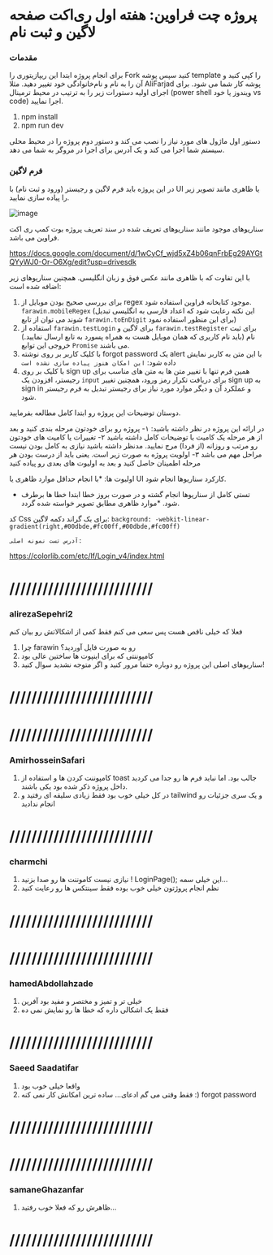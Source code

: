 # پروژه چت فراوین: هفته اول ری‌اکت صفحه لاگین و ثبت نام

### مقدمات

برای انجام پروژه ابتدا این ریپازیتوری را Fork کنید سپس پوشه template را کپی کنید و آن را به نام و نام‌خانوادگی خود تغییر دهید. مثلا AliFarjad‌ پوشه کار شما می شود.
برای اجرای اولیه دستورات زیر را به ترتیب در محیط ترمینال (power shell ویندوز یا خود vs code) اجرا نمایید.

1. npm install
1. npm run dev

دستور اول ماژول های مورد نیاز را نصب می کند و دستور دوم پروژه را در محیط محلی سیستم شما اجرا می کند و یک آدرس برای اجرا در مروگر به شما می دهد.

### فرم لاگین

در این پروژه باید فرم لاگین و رجیستر (ورود و ثبت نام) ‌با UI یا ظاهری مانند تصویر زیر را پیاده سازی نمایید.

![image](https://github.com/alifarjad2/FarawinLoginReact1/assets/136897055/3fd655e1-6bc7-48b7-b853-208886d6480d)

سناریوهای موجود مانند سناریوهای تعریف شده در سند تعریف پروژه بوت کمپ ری اکت فراوین می باشد.

https://docs.google.com/document/d/1wCyCf_wjd5xZ4b06qnFrbEg29AYGtQYyWJ0-Or-O6Xg/edit?usp=drivesdk

با این تفاوت که با ظاهری مانند عکس فوق و زبان انگلیسی.
همچنین سناریوهای زیر اضافه شده است:

1. برای بررسی صحیح بودن موبایل از regex موجود کتابخانه فراوین استفاده شود. `farawin.mobileRegex` (این نکته رعایت شود که اعداد فارسی به انگلیسی تبدیل شوند می توان از تابع `farawin.toEnDigit` برای این منظور استفاده نمود)
2. استفاده از `farawin.testLogin` برای لاگین و `farawin.testRegister` برای ثبت نام (باید نام کاربری که همان موبایل هست به همراه پسورد به تابع ارسال نمایید.) خروجی این توابع `Promise` می باشند.
3. با کلیک کاربر بر روی نوشته forgot password یک alert با این متن به کاربر نمایش داده شود:‌ `این امکان هنوز پیاده سازی نشده است`
4. با کلیک بر روی sign up همین فرم تنها با تغییر متن ها به متن های مناسب برای رجیستر، افزودن یک `input` برای دریافت تکرار رمز ورود، همچنین تغییر sign up به sign in و عملکرد آن و دیگر موارد مورد نیاز برای رجیستر تبدیل به فرم رجیستر شود.

دوستان توضیحات این پروژه رو ابتدا کامل مطالعه بفرمایید.

در ارائه این پروژه در نظر داشته باشید:
۱- پروژه رو برای خودتون مرحله بندی کنید و بعد از هر مرحله یک کامیت با توضیحات کامل داشته باشید
۲- تغییرات یا کامیت های خودتون رو مرتب و روزانه (از فردا) مرج نمایید. مدنظر داشته باشید نیازی به کامل بودن نیست مراحل مهم می باشد
۳- اولویت پروژه به صورت زیر است. یعنی باید از درست بودن هر مرحله اطمینان حاصل کنید و بعد به اولیوت های بعدی رو پیاده کنید

اولیوت ها:
\*با انجام حداقل موارد ظاهری یا UI کارکرد سناریوها انجام شود.

- تستی کامل از سناریوها انجام گشته و در صورت بروز خطا ابتدا خطا ها برطرف شود.
  \*موارد ظاهری مطابق تصویر خواسته شده گردد.

کد Css برای بک گراند دکمه لاگین:
`background: -webkit-linear-gradient(right,#00dbde,#fc00ff,#00dbde,#fc00ff)`

    آدرس تست نمونه اصلی:

https://colorlib.com/etc/lf/Login_v4/index.html

# //////////////////////////

### alirezaSepehri2

فعلا که خیلی ناقص هست پس سعی می کنم فقط کمی از اشکالاتش رو بیان کنم

1. چرا farawin رو به صورت فایل آوردید؟
2. کامپوننتی که برای اینپوت ها ساختین عالی بود
3. سناریوهای اصلی این پروژه رو دوباره حتما مرور کنید و اگر متوجه نشدید سوال کنید!

# //////////////////////////

# //////////////////////////

### AmirhosseinSafari

1. کامپوننت کردن ها و استفاده از toast جالب بود. اما نباید فرم ها رو جدا می کردید داخل پروژه ذکر شده بود یکی باشند.
2. در کل خیلی خوب بود فقط زیادی سلیقه ای رفتید و tailwind و یک سری جزئیات رو انجام ندادید

# //////////////////////////

### charmchi

1. نیازی نیست کاموننت ها رو صدا بزنید ! LoginPage(); این خیلی سمه...
2. نظم انجام پروژتون خیلی خوب بوده فقط سینتکس ها رو رعایت کنید

# //////////////////////////

# //////////////////////////

### hamedAbdollahzade

1. خیلی تر و تمیز و مختصر و مفید بود آفرین
2. فقط یک اشکالی داره که خطا ها رو نمایش نمی ده

# //////////////////////////

### Saeed Saadatifar

1. واقعا خیلی خوب بود
2. فقط وقتی می گم ادعای... ساده ترین امکانش کار نمی کنه :) forgot password

# //////////////////////////

# //////////////////////////

### samaneGhazanfar

1. ظاهرش رو که فعلا خوب رفتید...

# //////////////////////////
